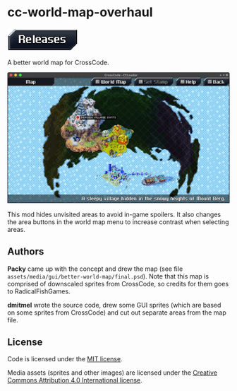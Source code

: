 # cc-world-map-overhaul

[![go to the releases page](https://raw.githubusercontent.com/CCDirectLink/organization/master/assets/badges/releases@2x.png)](https://github.com/dmitmel/cc-world-map-overhaul/releases)

A better world map for CrossCode.

![screenshot](screenshot.png)

This mod hides unvisited areas to avoid in-game spoilers. It also changes the area buttons in the world map menu to increase contrast when selecting areas.

## Authors

**Packy** came up with the concept and drew the map (see file `assets/media/gui/better-world-map/final.psd`). Note that this map is comprised of downscaled sprites from CrossCode, so credits for them goes to RadicalFishGames.

**dmitmel** wrote the source code, drew some GUI sprites (which are based on some sprites from CrossCode) and cut out separate areas from the map file.

## License

Code is licensed under the [MIT license](https://spdx.org/licenses/MIT.html).

Media assets (sprites and other images) are licensed under the [Creative Commons Attribution 4.0 International license](https://creativecommons.org/licenses/by/4.0/).
